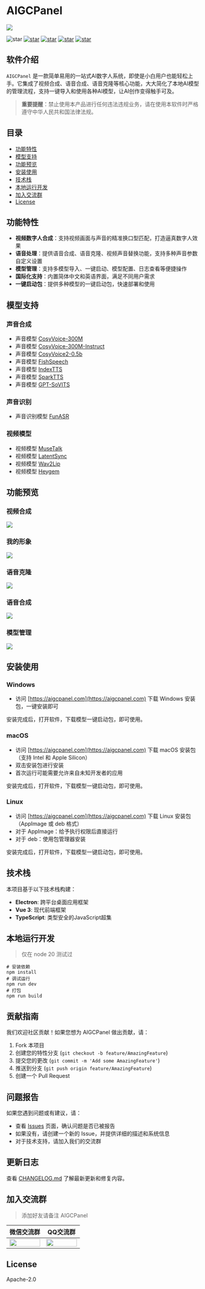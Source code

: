 # AIGCPanel

![](./screenshots/cn/home.png)

![star](https://img.shields.io/badge/Framework-TS+Vue3+Electron-blue)
[![star](https://img.shields.io/badge/WEB-aigcpanel.com-blue)](https://aigcpanel.com)
[![star](https://img.shields.io/github/stars/modstart-lib/aigcpanel.svg)](https://github.com/modstart-lib/aigcpanel)
[![star](https://gitee.com/modstart-lib/aigcpanel/badge/star.svg)](https://gitee.com/modstart-lib/aigcpanel)
[![star](https://gitcode.com/modstart-lib/aigcpanel/star/badge.svg)](https://gitcode.com/modstart-lib/aigcpanel)

## 软件介绍

`AIGCPanel` 是一款简单易用的一站式AI数字人系统，即使是小白用户也能轻松上手。它集成了视频合成、语音合成、语音克隆等核心功能，大大简化了本地AI模型的管理流程，支持一键导入和使用各种AI模型，让AI创作变得触手可及。

> **重要提醒**：禁止使用本产品进行任何违法违规业务，请在使用本软件时严格遵守中华人民共和国法律法规。

## 目录

- [功能特性](#功能特性)
- [模型支持](#模型支持)
- [功能预览](#功能预览)
- [安装使用](#安装使用)
- [技术栈](#技术栈)
- [本地运行开发](#本地运行开发)
- [加入交流群](#加入交流群)
- [License](#license)

## 功能特性

- **视频数字人合成**：支持视频画面与声音的精准换口型匹配，打造逼真数字人效果
- **语音处理**：提供语音合成、语音克隆、视频声音替换功能，支持多种声音参数自定义设置
- **模型管理**：支持多模型导入、一键启动、模型配置、日志查看等便捷操作
- **国际化支持**：内置简体中文和英语界面，满足不同用户需求
- **一键启动包**：提供多种模型的一键启动包，快速部署和使用

## 模型支持

### 声音合成

- 声音模型 [CosyVoice-300M](https://github.com/FunAudioLLM/CosyVoice)
- 声音模型 [CosyVoice-300M-Instruct](https://github.com/FunAudioLLM/CosyVoice)
- 声音模型 [CosyVoice2-0.5b](https://github.com/FunAudioLLM/CosyVoice)
- 声音模型 [FishSpeech](https://github.com/fishaudio/fish-speech)
- 声音模型 [IndexTTS](https://github.com/index-tts/index-tts)
- 声音模型 [SparkTTS](https://github.com/SparkAudio/Spark-TTS)
- 声音模型 [GPT-SoVITS](https://github.com/RVC-Boss/GPT-SoVITS)

### 声音识别

- 声音识别模型 [FunASR](https://github.com/modelscope/FunASR)

### 视频模型

- 视频模型 [MuseTalk](https://github.com/TMElyralab/MuseTalk)
- 视频模型 [LatentSync](https://github.com/bytedance/LatentSync)
- 视频模型 [Wav2Lip](https://github.com/Rudrabha/Wav2Lip)
- 视频模型 [Heygem](https://github.com/duixcom/Duix.Heygem)

## 功能预览

### 视频合成

![](./screenshots/cn/video-gen.png)

### 我的形象

![](./screenshots/cn/video-template.png)

### 语音克隆

![](./screenshots/cn/sound-clone.png)

### 语音合成

![](./screenshots/cn/sound-tts.png)

### 模型管理

![](./screenshots/cn/server.png)

## 安装使用

### Windows

- 访问 [https://aigcpanel.com](https://aigcpanel.com) 下载 Windows 安装包，一键安装即可

安装完成后，打开软件，下载模型一键启动包，即可使用。

### macOS

- 访问 [https://aigcpanel.com](https://aigcpanel.com) 下载 macOS 安装包（支持 Intel 和 Apple Silicon）
- 双击安装包进行安装
- 首次运行可能需要允许来自未知开发者的应用

安装完成后，打开软件，下载模型一键启动包，即可使用。

### Linux

- 访问 [https://aigcpanel.com](https://aigcpanel.com) 下载 Linux 安装包（AppImage 或 deb 格式）
- 对于 AppImage：给予执行权限后直接运行
- 对于 deb：使用包管理器安装

安装完成后，打开软件，下载模型一键启动包，即可使用。

## 技术栈

本项目基于以下技术栈构建：

- **Electron**: 跨平台桌面应用框架
- **Vue 3**: 现代前端框架
- **TypeScript**: 类型安全的JavaScript超集

## 本地运行开发

> 仅在 node 20 测试过

```shell
# 安装依赖
npm install
# 调试运行
npm run dev
# 打包
npm run build
```

## 贡献指南

我们欢迎社区贡献！如果您想为 AIGCPanel 做出贡献，请：

1. Fork 本项目
2. 创建您的特性分支 (`git checkout -b feature/AmazingFeature`)
3. 提交您的更改 (`git commit -m 'Add some AmazingFeature'`)
4. 推送到分支 (`git push origin feature/AmazingFeature`)
5. 创建一个 Pull Request

## 问题报告

如果您遇到问题或有建议，请：

- 查看 [Issues](../../issues) 页面，确认问题是否已被报告
- 如果没有，请创建一个新的 Issue，并提供详细的描述和系统信息
- 对于技术支持，请加入我们的交流群

## 更新日志

查看 [CHANGELOG.md](./changelog.md) 了解最新更新和修复内容。

## 加入交流群

> 添加好友请备注 AIGCPanel

<table width="100%">
    <thead>
        <tr>
            <th width="50%">微信交流群</th>
            <th>QQ交流群</th>
        </tr>
    </thead>
    <tbody>
        <tr>
            <td>
                <img style="width:100%;"
                     src="https://modstart.com/code_dynamic/modstart_wx" />
            </td>
            <td>
                <img style="width:100%;" 
                     src="https://modstart.com/code_dynamic/modstart_qq" />
            </td>
        </tr>
    </tbody>
</table>

## License

Apache-2.0

